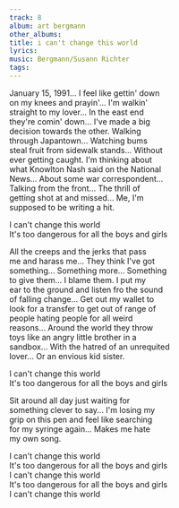 ```yaml
---
track: 8
album: art bergmann
other_albums: 
title: i can't change this world
lyrics: 
music: Bergmann/Susann Richter
tags: 
---
```

January 15, 1991... I feel like gettin' down  
on my knees and prayin'... I'm walkin'  
straight to my lover... In the east end  
they're comin' down... I've made a big  
decision towards the other. Walking  
through Japantown... Watching bums  
steal fruit from sidewalk stands... Without  
ever getting caught. I'm thinking about  
what Knowlton Nash said on the National  
News... About some war correspondent...  
Talking from the front... The thrill of  
getting shot at and missed... Me, I'm  
supposed to be writing a hit.  
  
I can't change this world  
It's too dangerous for all the boys and girls  
  
All the creeps and the jerks that pass  
me and harass me... They think I've got  
something... Something more... Something  
to give them... I blame them. I put my  
ear to the ground and listen fro the sound  
of falling change... Get out my wallet to  
look for a transfer to get out of range of  
people hating people for all weird  
reasons... Around the world they throw  
toys like an angry little brother in a  
sandbox... With the hatred of an unrequited  
lover... Or an envious kid sister.  
  
I can't change this world  
It's too dangerous for all the boys and girls  
  
Sit around all day just waiting for  
something clever to say... I'm losing my  
grip on this pen and feel like searching  
for my syringe again... Makes me hate  
my own song.  
  
I can't change this world  
It's too dangerous for all the boys and girls  
I can't change this world  
It's too dangerous for all the boys and girls  
I can't change this world  
